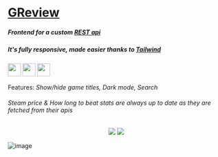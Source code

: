 # <a href="https://ihascats.github.io/game-review/" target="_blank" rel="noopener">GReview</a>

##### Frontend for a custom <a href="https://github.com/ihascats/api" target="_blank" rel="noopener">REST api</a>
##### It's fully responsive, made easier thanks to <a href="https://github.com/tailwindlabs/tailwindcss" target="_blank" rel="noopener">Tailwind</a>
<p>
  <img src="https://img.shields.io/badge/React.js-3C005A?style=for-the-badge&logo=react&logoColor=white" height=30>
  <img src="https://img.shields.io/badge/JavaScript-3C005A?style=for-the-badge&logo=javascript&logoColor=white" height=30>
  <img src="https://img.shields.io/badge/Tailwindcss-3C005A?style=for-the-badge&logo=typescript&logoColor=white" height=30>
</p>
Features: <i>Show/hide game titles, Dark mode, Search</i>  

###### Steam price & How long to beat stats are always up to date as they are fetched from their apis
<div align="center">
  <img src="https://user-images.githubusercontent.com/94207512/198849547-5a59b1d9-fe8f-4565-b79d-c75b122bfce5.png">
  <img src="https://user-images.githubusercontent.com/94207512/198849435-9ccc0d8d-0ce6-4bc7-b79b-292217c3b228.png">
</div>

![image](https://user-images.githubusercontent.com/94207512/198849776-dee4c766-7869-496c-a980-1fa83fb4df8f.png)
